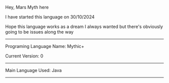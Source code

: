 Hey, Mars Myth here

I have started this language on 30/10/2024

Hope this language works as a dream I always wanted but there's obviously going to be issues along the way

-------------------------

Programing Language Name: Mythic+

Current Version: 0

-------------------------

Main Language Used: Java

------------------------
